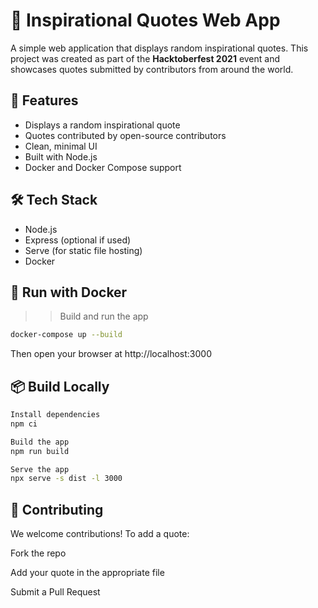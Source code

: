 # 🌟 Inspirational Quotes Web App

A simple web application that displays random inspirational quotes. This project was created as part of the **Hacktoberfest 2021** event and showcases quotes submitted by contributors from around the world.

## 🚀 Features

- Displays a random inspirational quote
- Quotes contributed by open-source contributors
- Clean, minimal UI
- Built with Node.js
- Docker and Docker Compose support

## 🛠️ Tech Stack

- Node.js
- Express (optional if used)
- Serve (for static file hosting)
- Docker

## 🐳 Run with Docker

>> Build and run the app
```bash
docker-compose up --build
```

Then open your browser at http://localhost:3000

## 📦 Build Locally

```bash
Install dependencies
npm ci

Build the app
npm run build

Serve the app
npx serve -s dist -l 3000
```

## 📝 Contributing

We welcome contributions! To add a quote:

Fork the repo

Add your quote in the appropriate file

Submit a Pull Request
